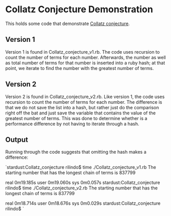 # Collatz Conjecture Demonstration

This holds some code that demonstrate [Collatz conjecture](https://en.wikipedia.org/wiki/Collatz_conjecture).

## Version 1

Version 1 is found in Collatz_conjecture_v1.rb. The code uses recursion to count the number of terms for each number. Afterwards, the number as well as total number of terms for that number is inserted into a ruby hash; at that point, we iterate to find the number with the greatest number of terms.

## Version 2

Version 2 is found in Collatz_conjecture_v2.rb. Like version 1, the code uses recursion to count the number of terms for each number. The difference is that we do not save the list into a hash, but rather just do the comparison right off the bat and just save the variable that contains the value of the greatest number of terms. This was done to determine whether is a performance difference by not having to iterate through a hash.

## Output

Running through the code suggests that omitting the hash makes a difference:

`stardust:Collatz_conjecture rilindo$ time ./Collatz_conjecture_v1.rb
The starting number that has the longest chain of terms is 837799

real	0m19.185s
user	0m19.060s
sys	0m0.057s
stardust:Collatz_conjecture rilindo$ time ./Collatz_conjecture_v2.rb
The starting number that has the longest chain of terms is 837799

real	0m18.714s
user	0m18.676s
sys	0m0.029s
stardust:Collatz_conjecture rilindo$ `
